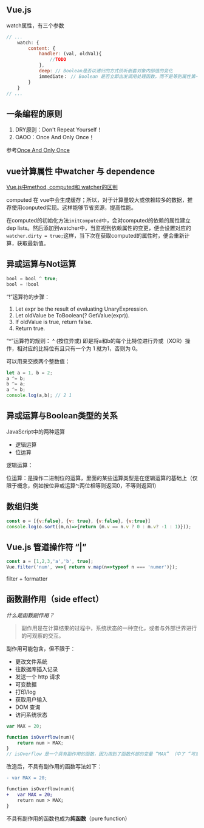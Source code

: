 ## Vue.js

watch属性，有三个参数

``` javascript
// ...
    watch: {
        content: {
            handler: (val, oldVal){
                //TODO
            },
            deep: // Boolean是否以递归的方式侦听嵌套对象内部值的变化
            immediate： // Boolean 是否立即出发调用处理函数，而不是等到属性第一次变化时才调用
        }
    }
// ...
```

## 一条编程的原则
1. DRY原则：Don't Repeat Yourself！
2. OAOO：Once And Only Once！ 

参考[Once And Only Once](http://wiki.c2.com/?OnceAndOnlyOnce)


## vue计算属性 中watcher 与 dependence

[Vue.js中method, computed和 watcher的区别 ](https://css-tricks.com/methods-computed-and-watchers-in-vue-js/)

computed 在 vue中会生成缓存；所以，对于计算量较大或依赖较多的数据，推荐使用conputed实现。这样能够节省资源，提高性能。

在computed的初始化方法`initComputed`中，会对computed的依赖的属性建立dep lists。然后添加到watcher中，当监视到依赖属性的变更，便会设置对应的`watcher.dirty = true;`这样，当下次在获取computed的属性时，便会重新计算，获取最新值。


## 异或运算与Not运算
``` javascript
bool = bool ^ true;
bool = !bool
```

“!”运算符的步骤：
1. Let expr be the result of evaluating UnaryExpression.
2. Let oldValue be ToBoolean(? GetValue(expr)).
3. If oldValue is true, return false.
4. Return true.

“^”运算符的规则：
^ (按位异或) 即是将a和b的每个比特位进行异或（XOR）操作，相对应的比特位有且只有一个为 1 就为1，否则为 0。

可以用来交换两个整数值：

``` javascript
let a = 1, b = 2;
a ^= b;
b ^= a;
a ^= b;
console.log(a,b); // 2 1
```

## 异或运算与Boolean类型的关系
JavaScript中的两种运算
- 逻辑运算
- 位运算

逻辑运算：

位运算：是操作二进制位的运算，里面的某些运算类型是在逻辑运算的基础上（仅限于概念，例如按位异或运算^:两位相等则返回0，不等则返回1）



## 数组归类

``` javascript
const o = [{v:false}, {v: true}, {v:false}, {v:true}]
console.log(o.sort((m,n)=>{return (m.v == n.v ? 0 : m.v? -1 : 1)}));
```

## Vue.js 管道操作符 “|”

``` javascript
const a = [1,2,3,'a','b', true];
Vue.filter('num', v=>{ return v.map(n=>typeof n === 'numer')});
```

filter + formatter

## 函数副作用（side effect）

*什么是函数副作用？*

> 副作用是在计算结果的过程中，系统状态的一种变化，或者与外部世界进行的可观察的交互。


副作用可能包含，但不限于：

- 更改文件系统
- 往数据库插入记录
- 发送一个 http 请求
- 可变数据
- 打印/log
- 获取用户输入
- DOM 查询
- 访问系统状态

``` javascript
var MAX = 20;

function isOverflow(num){
    return num > MAX;
}
// isOverflow 是一个具有副作用的函数，因为用到了函数外部的变量 “MAX” （中了 “可变数据” 一项）
```
改造后，不具有副作用的函数写法如下：
 
``` diff
- var MAX = 20;

function isOverflow(num){
+   var MAX = 20;
    return num > MAX;
}
```

不具有副作用的函数也成为**纯函数**（pure function）